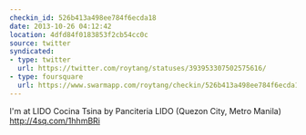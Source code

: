 ```yaml
---
checkin_id: 526b413a498ee784f6ecda18
date: 2013-10-26 04:12:42
location: 4dfd84f0183853f2cb54cc0c
source: twitter
syndicated:
- type: twitter
  url: https://twitter.com/roytang/statuses/393953307502575616/
- type: foursquare
  url: https://www.swarmapp.com/roytang/checkin/526b413a498ee784f6ecda18
---
```


I'm at LIDO Cocina Tsina by Panciteria LIDO (Quezon City, Metro Manila) http://4sq.com/1hhmBRi